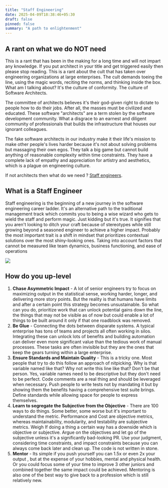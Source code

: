 ```yaml
---
title: "Staff Engineering"
date: 2025-04-09T18:38:46+05:30
draft: false
pinned: false
summary: "A path to enlightenment"
---
```


## A rant on what we do NOT need

This is a rant that has been in the making for a long time and will not impart any knowledge. If you put architect in your title and get triggered easily then please stop reading. This is a rant about the cult that has taken over engineering organizations at large enterprises. The cult demands toeing the line, using the magic words, reciting the norms, and thinking inside the box. What am I talking about? It's the culture of conformity. The culture of Software Architects. 

The committee of architects believes it's their god-given right to dictate to people how to do their jobs. After all, the masses must be civilized and educated. These software "architects" are a term stolen by the software development community. What a disgrace to an earnest and diligent community of professionals that builds the infrastructure that houses our ignorant colleagues.

The fake software architects in our industry make it their life's mission to make other people's lives harder because it's not about solving problems but massaging their own egos. They talk a big game but cannot build anything of reasonable complexity within time constraints. They have a complete lack of empathy and appreciation for artistry and aesthetics, which is a plague on engineering culture.

If not architects then what do we need ? [Staff engineers](https://staffeng.com/).

## What is a Staff Engineer

Staff engineering is the beginning of a new journey in the software engineering career ladder. It's an alternative path to the traditional management track which commits you to being a wise wizard who gets to wield the staff and perform magic. Just kidding but it's true. It signifies that you aren't looking to ditch your craft because of stereotypes while still growing beyond a seasoned engineer to achieve a higher impact. Probably the most important trait is a shift in mindset that prioritizes contextual solutions over the most shiny-looking ones. Taking into account factors that cannot be measured like team dynamics, business functioning, and ease of operations

![](/levels.png)

## How do you up-level

1. **Chase Asymmetric Impact** - A lot of senior engineers try to focus on maximizing output in the statistical sense, working harder, longer, and delivering more story points. But the reality is that humans have limits and after a certain point this strategy becomes unsustainable. So what can you do, prioritize work that can unlock potential gains down the line, the things that may not be visible as of now but could enable a lot of things to be built around it only if that one roadblock was removed.
2. **Be Glue** - Connecting the dots between disparate systems. A typical enterprise has tons of teams and projects all often working in silos. Integrating these can unlock lots of benefits and building automation can deliver even more significant value than the tedious work of manual processes. These tasks are often invisible but they are the ones that keep the gears turning within a large enterprise. 
3. **Ensure Standards and Maintain Quality** - This is a tricky one. Most people that try to do this follow an approach of nitpicking. Why is that variable named like that? Why not write this line like that? Don't be that person. Yes, variable names need to be descriptive but they don't need to be perfect. Code comments are a real thing and should be leveraged when necessary. Push people to write tests not by mandating it but by showing them the benefits having a comprehensive test suite brings. Define standards while allowing space for people to express themselves. 
4. **Learn to segregate the Subjective from the Objective** - There are 100 ways to do things. Some better, some worse but it's important to understand the metric. Performance and Cost are objective metrics, whereas maintainability, modularity, and testability are subjective metrics. Weigh If doing a thing a certain way has a downside which is objective or subjective. Argue on the objectives and let go of the subjective unless it's a significantly bad-looking PR. Use your judgment, considering time constraints, and impact constraints because you can always come back later and clean up. The code is not written in stone.
5. **Mentor** - Its simple if you push yourself you can 1.5x or even 2x your output , but at the expense of your hobbies, mental and physical health. Or you could focus some of your time to improve 3 other juniors and combined together the same impact could be achieved. Mentoring is also one of the best way to give back to a profession which is still relatively new. 
